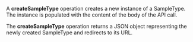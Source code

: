 A **createSampleType** operation creates a new instance of a SampleType. The instance is populated with the content of the body of the API call.

The **createSampleType** operation returns a JSON object representing the newly created SampleType and redirects to its URL.
